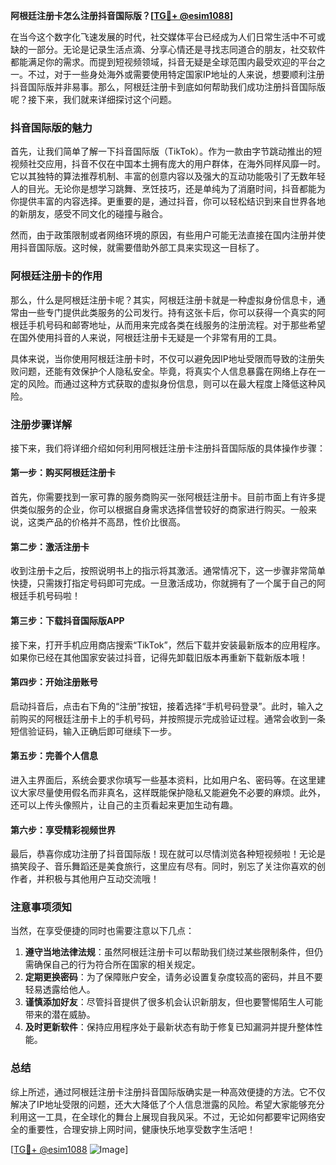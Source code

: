 **阿根廷注册卡怎么注册抖音国际版？[[TG💪+ @esim1088](https://t.me/s/esim1088)]**

在当今这个数字化飞速发展的时代，社交媒体平台已经成为人们日常生活中不可或缺的一部分。无论是记录生活点滴、分享心情还是寻找志同道合的朋友，社交软件都能满足你的需求。而提到短视频领域，抖音无疑是全球范围内最受欢迎的平台之一。不过，对于一些身处海外或需要使用特定国家IP地址的人来说，想要顺利注册抖音国际版并非易事。那么，阿根廷注册卡到底如何帮助我们成功注册抖音国际版呢？接下来，我们就来详细探讨这个问题。

### 抖音国际版的魅力

首先，让我们简单了解一下抖音国际版（TikTok）。作为一款由字节跳动推出的短视频社交应用，抖音不仅在中国本土拥有庞大的用户群体，在海外同样风靡一时。它以其独特的算法推荐机制、丰富的创意内容以及强大的互动功能吸引了无数年轻人的目光。无论你是想学习跳舞、烹饪技巧，还是单纯为了消磨时间，抖音都能为你提供丰富的内容选择。更重要的是，通过抖音，你可以轻松结识到来自世界各地的新朋友，感受不同文化的碰撞与融合。

然而，由于政策限制或者网络环境的原因，有些用户可能无法直接在国内注册并使用抖音国际版。这时候，就需要借助外部工具来实现这一目标了。

### 阿根廷注册卡的作用

那么，什么是阿根廷注册卡呢？其实，阿根廷注册卡就是一种虚拟身份信息卡，通常由一些专门提供此类服务的公司发行。持有这张卡后，你可以获得一个真实的阿根廷手机号码和邮寄地址，从而用来完成各类在线服务的注册流程。对于那些希望在国外使用抖音的人来说，阿根廷注册卡无疑是一个非常有用的工具。

具体来说，当你使用阿根廷注册卡时，不仅可以避免因IP地址受限而导致的注册失败问题，还能有效保护个人隐私安全。毕竟，将真实个人信息暴露在网络上存在一定的风险。而通过这种方式获取的虚拟身份信息，则可以在最大程度上降低这种风险。

### 注册步骤详解

接下来，我们将详细介绍如何利用阿根廷注册卡注册抖音国际版的具体操作步骤：

#### 第一步：购买阿根廷注册卡

首先，你需要找到一家可靠的服务商购买一张阿根廷注册卡。目前市面上有许多提供类似服务的企业，你可以根据自身需求选择信誉较好的商家进行购买。一般来说，这类产品的价格并不高昂，性价比很高。

#### 第二步：激活注册卡

收到注册卡之后，按照说明书上的指示将其激活。通常情况下，这一步骤非常简单快捷，只需拨打指定号码即可完成。一旦激活成功，你就拥有了一个属于自己的阿根廷手机号码啦！

#### 第三步：下载抖音国际版APP

接下来，打开手机应用商店搜索“TikTok”，然后下载并安装最新版本的应用程序。如果你已经在其他国家安装过抖音，记得先卸载旧版本再重新下载新版本哦！

#### 第四步：开始注册账号

启动抖音后，点击右下角的“注册”按钮，接着选择“手机号码登录”。此时，输入之前购买的阿根廷注册卡上的手机号码，并按照提示完成验证过程。通常会收到一条短信验证码，输入正确后即可继续下一步。

#### 第五步：完善个人信息

进入主界面后，系统会要求你填写一些基本资料，比如用户名、密码等。在这里建议大家尽量使用假名而非真名，这样既能保护隐私又能避免不必要的麻烦。此外，还可以上传头像照片，让自己的主页看起来更加生动有趣。

#### 第六步：享受精彩视频世界

最后，恭喜你成功注册了抖音国际版！现在就可以尽情浏览各种短视频啦！无论是搞笑段子、音乐舞蹈还是美食旅行，这里应有尽有。同时，别忘了关注你喜欢的创作者，并积极与其他用户互动交流哦！

### 注意事项须知

当然，在享受便捷的同时也需要注意以下几点：

1. **遵守当地法律法规**：虽然阿根廷注册卡可以帮助我们绕过某些限制条件，但仍需确保自己的行为符合所在国家的相关规定。
2. **定期更换密码**：为了保障账户安全，请务必设置复杂度较高的密码，并且不要轻易透露给他人。
3. **谨慎添加好友**：尽管抖音提供了很多机会认识新朋友，但也要警惕陌生人可能带来的潜在威胁。
4. **及时更新软件**：保持应用程序处于最新状态有助于修复已知漏洞并提升整体性能。

### 总结

综上所述，通过阿根廷注册卡注册抖音国际版确实是一种高效便捷的方法。它不仅解决了IP地址受限的问题，还大大降低了个人信息泄露的风险。希望大家能够充分利用这一工具，在全球化的舞台上展现自我风采。不过，无论如何都要牢记网络安全的重要性，合理安排上网时间，健康快乐地享受数字生活吧！

[[TG💪+ @esim1088](https://t.me/s/esim1088) ![Image](https://i.postimg.cc/4NQfJmqS/Snipaste-2025-05-13-00-14-12.png)]